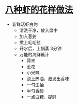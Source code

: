 # [八种虾的花样做法](https://www.xiaohongshu.com/explore/68038dfd000000001c02d33b?xsec_token=AB9L236LedRAdYqPk1daH7h8_C8cY3DsjdNjCvWk9QJj0=&xsec_source=pc_search&source=web_search_result_notes)
- 新鲜活虾白灼
  - 清洗干净，放入盘中
  - 加入葱姜
  - 撒上毛毛盐
  - 开水后，上锅蒸 3分钟
  - 万能的海鲜蘸汁
    - 蒜末
    - 葱花
    - 小米辣
    - 浇上热油，激发出香味
    - 一勺生抽
    - 半勺香醋
    - 一点白糖，提鲜 
